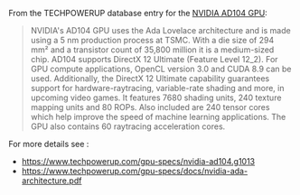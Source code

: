 From the TECHPOWERUP database entry for the [NVIDIA AD104 GPU](https://www.techpowerup.com/gpu-specs/nvidia-ad104.g1013):
> NVIDIA's AD104 GPU uses the Ada Lovelace architecture and is made using a 5 nm production process at TSMC.
> With a die size of 294 mm² and a transistor count of 35,800 million it is a medium-sized chip.
> AD104 supports DirectX 12 Ultimate (Feature Level 12_2).
> For GPU compute applications, OpenCL version 3.0 and CUDA 8.9 can be used.
> Additionally, the DirectX 12 Ultimate capability guarantees support for hardware-raytracing, variable-rate shading and more, in upcoming video games.
> It features 7680 shading units, 240 texture mapping units and 80 ROPs.
> Also included are 240 tensor cores which help improve the speed of machine learning applications.
> The GPU also contains 60 raytracing acceleration cores.

For more details see :
* https://www.techpowerup.com/gpu-specs/nvidia-ad104.g1013
* https://www.techpowerup.com/gpu-specs/docs/nvidia-ada-architecture.pdf


